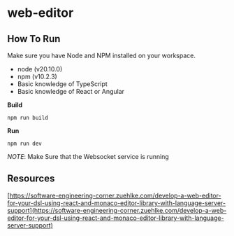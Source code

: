 # web-editor

## How To Run

Make sure you have Node and NPM installed on your workspace.
  - node (v20.10.0)
  - npm (v10.2.3)
  - Basic knowledge of TypeScript
  - Basic knowledge of React or Angular


**Build**
```
npm run build

```
**Run**

```
npm run dev

```
*NOTE*: Make Sure that the Websocket service is running

## Resources

[https://software-engineering-corner.zuehlke.com/develop-a-web-editor-for-your-dsl-using-react-and-monaco-editor-library-with-language-server-support](https://software-engineering-corner.zuehlke.com/develop-a-web-editor-for-your-dsl-using-react-and-monaco-editor-library-with-language-server-support)

